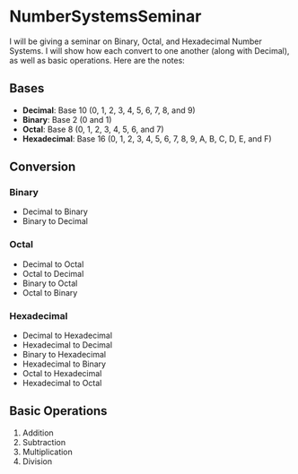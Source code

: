 # NumberSystemsSeminar
I will be giving a seminar on Binary, Octal, and Hexadecimal Number Systems. I will show how each convert to one another (along with Decimal), as well as basic operations. Here are the notes:

## Bases
* **Decimal**: Base 10 (0, 1, 2, 3, 4, 5, 6, 7, 8, and 9)
* **Binary**: Base 2 (0 and 1)
* **Octal**: Base 8 (0, 1, 2, 3, 4, 5, 6, and 7)
* **Hexadecimal**: Base 16 (0, 1, 2, 3, 4, 5, 6, 7, 8, 9, A, B, C, D, E, and F)

## Conversion
### Binary 
* Decimal to Binary
* Binary to Decimal

### Octal 
* Decimal to Octal
* Octal to Decimal
* Binary to Octal
* Octal to Binary

### Hexadecimal
* Decimal to Hexadecimal
* Hexadecimal to Decimal
* Binary to Hexadecimal
* Hexadecimal to Binary
* Octal to Hexadecimal
* Hexadecimal to Octal

## Basic Operations
1. Addition
2. Subtraction
3. Multiplication
4. Division
